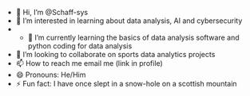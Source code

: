 - 👋 Hi, I’m @Schaff-sys
- 👀 I’m interested in learning about data analysis, AI and cybersecurity
- - 🌱 I’m currently learning the basics of data analysis software and python coding for data analysis
- 💞️ I’m looking to collaborate on sports data analytics projects 
- 📫 How to reach me email me (link in profile)
- 😄 Pronouns: He/Him
- ⚡ Fun fact: I have once slept in a snow-hole on a scottish mountain

<!---
Schaff-sys/Schaff-sys is a ✨ special ✨ repository because its `README.md` (this file) appears on your GitHub profile.
You can click the Preview link to take a look at your changes.
--->
